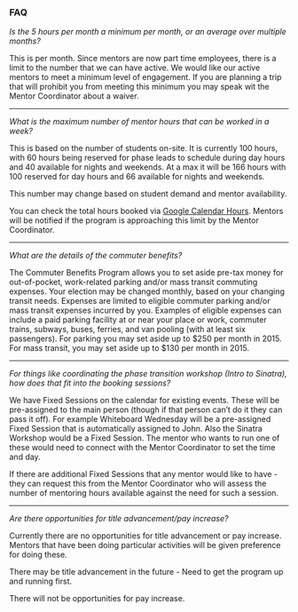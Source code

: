 ### FAQ

_Is the 5 hours per month a minimum per month, or an average over multiple months?_

This is per month.  Since mentors are now part time employees, there is a limit to the number that we can have active.  We would like our active mentors to meet a minimum level of engagement. If you are planning a trip that will prohibit you from meeting this minimum you may speak wit the Mentor Coordinator about a waiver.

---

_What is the maximum number of mentor hours that can be worked in a week?_

This is based on the number of students on-site. It is currently 100 hours, with 60 hours being reserved for phase leads to schedule during day hours and 40 available for nights and weekends. At a max it will be 166 hours with 100 reserved for day hours and 66 available for nights and weekends.

This number may change based on student demand and mentor availability.

You can check the total hours booked via [Google Calendar Hours](http://google-calendar-hours.com/). Mentors will be notified if the program is approaching this limit by the Mentor Coordinator.

---

_What are the details of the commuter benefits?_

The Commuter Benefits Program allows you to set aside pre-tax money for out-of-pocket, work-related parking and/or mass transit commuting expenses. Your election may be changed monthly, based on your changing transit needs. Expenses are limited to eligible commuter parking and/or mass transit expenses incurred by you. Examples of eligible expenses can include a paid parking facility at or near your place or work, commuter trains, subways, buses, ferries, and van pooling (with at least six passengers). For parking you may set aside up to $250 per month in 2015. For mass transit, you may set aside up to $130 per month in 2015.

---

_For things like coordinating the phase transition workshop (Intro to Sinatra), how does that fit into the booking sessions?_

We have Fixed Sessions on the calendar for existing events.  These will be pre-assigned to the main person (though if that person can’t do it they can pass it off). For example Whiteboard Wednesday will be a pre-assigned Fixed Session that is automatically assigned to John. Also the Sinatra Workshop would be a Fixed Session. The mentor who wants to run one of these would need to connect with the Mentor Coordinator to set the time and day.

If there are additional Fixed Sessions that any mentor would like to have - they can request this from the Mentor Coordinator who will assess the number of mentoring hours available against the need for such a session.

---

_Are there opportunities for title advancement/pay increase?_

Currently there are no opportunities for title advancement or pay increase. Mentors that have been doing particular activities will be given preference for doing these.

There may be title advancement in the future - Need to get the program up and running first.

There will not be opportunities for pay increase.
